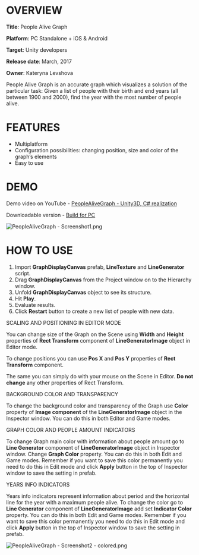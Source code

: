 # OVERVIEW #

**Title**: People Alive Graph
 
**Platform**: PC Standalone + iOS & Android 

**Target**: Unity developers 
 
**Release date**: March, 2017 

**Owner**: Kateryna Levshova

People Alive Graph is an accurate graph which visualizes a solution of the particular task: Given a list of people with their birth and end years (all between 1900 and 2000), find the year with the most number of people alive.  

# FEATURES #

* Multiplatform
* Configuration possibilities: changing position, size and color of the graph’s elements
* Easy to use

# DEMO #

Demo video on YouTube - [PeopleAliveGraph  - Unity3D, C# realization](https://youtu.be/1PZQz41R98E)

Downloadable version - [Build for PC](https://bitbucket.org/hally/peoplealivegraph/downloads/)

![PeopleAliveGraph - Screenshot1.png](https://bitbucket.org/repo/k8prBr/images/1876308873-PeopleAliveGraph%20-%20Screenshot1.png)

# HOW TO USE #
1. Import **GraphDisplayCanvas** prefab, **LineTexture** and **LineGenerator** script.
1. Drag **GraphDisplayCanvas**  from the Project window on to the Hierarchy window.
1. Unfold **GraphDisplayCanvas** object to see its structure.
1. Hit **Play**.
1. Evaluate results.
1. Click **Restart** button to create a new list of people with new data.

SCALING AND POSITIONING IN EDITOR MODE 

You can change size of the Graph on the Scene using **Width** and **Height** properties of **Rect Transform** component of **LineGeneratorImage** object in Editor mode. 

To change positions you can use **Pos X** and **Pos Y** properties of **Rect Transform** component.

The same you can simply do with your mouse on the Scene in Editor. 
**Do not change** any other properties of Rect Transform.

BACKGROUND COLOR AND TRANSPARENCY

To change the background color and transparency of the Graph use **Color** property of **Image component** of the **LineGeneratorImage** object in the Inspector window. You can do this in both Editor and Game modes.

GRAPH COLOR AND PEOPLE AMOUNT INDICATORS

To change Graph main color with information about people amount go to **Line Generator** component of **LineGeneratorImage** object in Inspector window. Change **Graph Color** property. You can do this in both Edit and Game modes. Remember if you want to save this color permanently you need to do this in Edit mode and click **Apply** button in the top of Inspector window to save the setting in prefab.

YEARS INFO INDICATORS

Years info indicators represent information about period and the horizontal line for the year with a maximum people alive. To change the color go to **Line Generator** component of **LineGeneratorImage** add set **Indicator Color** property. You can do this in both Edit and Game modes. Remember if you want to save this color permanently you need to do this in Edit mode and click **Apply** button in the top of Inspector window to save the setting in prefab.

![PeopleAliveGraph - Screenshot2 - colored.png](https://bitbucket.org/repo/k8prBr/images/1652336984-PeopleAliveGraph%20-%20Screenshot2%20-%20colored.png)
